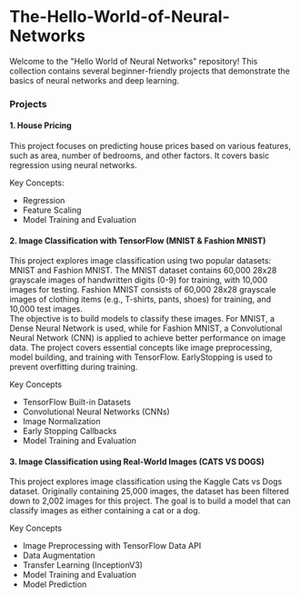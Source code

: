 # The-Hello-World-of-Neural-Networks

Welcome to the "Hello World of Neural Networks" repository! This collection contains several beginner-friendly projects that demonstrate the basics of neural networks and deep learning.

### Projects
#### 1. House Pricing
This project focuses on predicting house prices based on various features, such as area, number of bedrooms, and other factors. It covers basic regression using neural networks.

Key Concepts:

  * Regression
  * Feature Scaling
  * Model Training and Evaluation

#### 2. Image Classification with TensorFlow (MNIST & Fashion MNIST)
This project explores image classification using two popular datasets: MNIST and Fashion MNIST. The MNIST dataset contains 60,000 28x28 grayscale images of handwritten digits (0-9) for training, with 10,000 images for testing. Fashion MNIST consists of 60,000 28x28 grayscale images of clothing items (e.g., T-shirts, pants, shoes) for training, and 10,000 test images. \
The objective is to build models to classify these images. For MNIST, a Dense Neural Network is used, while for Fashion MNIST, a Convolutional Neural Network (CNN) is applied to achieve better performance on image data. The project covers essential concepts like image preprocessing, model building, and training with TensorFlow. EarlyStopping is used to prevent overfitting during training.

Key Concepts

  * TensorFlow Built-in Datasets
  * Convolutional Neural Networks (CNNs)
  * Image Normalization
  * Early Stopping Callbacks
  * Model Training and Evaluation

#### 3. Image Classification using Real-World Images (CATS VS DOGS)
This project explores image classification using the Kaggle Cats vs Dogs dataset. Originally containing 25,000 images, the dataset has been filtered down to 2,002 images for this project. The goal is to build a model that can classify images as either containing a cat or a dog.

Key Concepts

  * Image Preprocessing with TensorFlow Data API
  * Data Augmentation
  * Transfer Learning (InceptionV3)
  * Model Training and Evaluation
  * Model Prediction
